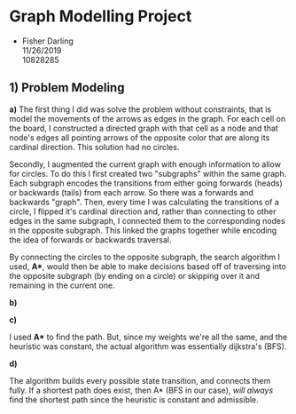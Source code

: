 # Graph Modelling Project

- Fisher Darling \
  11/26/2019 \
  10828285

## 1) Problem Modeling

**a)** The first thing I did was solve the problem without constraints, that is model the movements of the arrows as edges in the graph. For each cell on the board, I constructed a directed graph with that cell as a node and that node's edges all pointing arrows of the opposite color that are along its cardinal direction. This solution had no circles.

Secondly, I augmented the current graph with enough information to allow for circles. To do this I first created two "subgraphs" within the same graph. Each subgraph encodes the transitions from either going forwards (heads) or backwards (tails) from each arrow. So there was a forwards and backwards "graph". Then, every time I was calculating the transitions of a circle, I flipped it's cardinal direction and, rather than connecting to other edges in the same subgraph, I connected them to the corresponding nodes in the opposite subgraph. This linked the graphs together while encoding the idea of forwards or backwards traversal.

By connecting the circles to the opposite subgraph, the search algorithm I used, **A\***, would then be able to make decisions based off of traversing into the opposite subgraph (by ending on a circle) or skipping over it and remaining in the current one.

**b)**

**c)**

I used **A\*** to find the path. But, since my weights we're all the same, and the heuristic was constant, the actual algorithm was essentially dijkstra's (BFS).

**d)**

The algorithm builds every possible state transition, and connects
them fully. If a shortest path does exist, then A\* (BFS in our case), _will always_ find the shortest path since the heuristic is constant and admissible.
